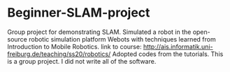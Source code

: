 # Beginner-SLAM-project
Group project for demonstrating SLAM.
Simulated a robot in the open-source robotic simulation platform Webots with techniques learned from Introduction to Mobile Robotics. 
link to course: http://ais.informatik.uni-freiburg.de/teaching/ss20/robotics/
Adopted codes from the tutorials.
This is a group project. I did not write all of the software.
